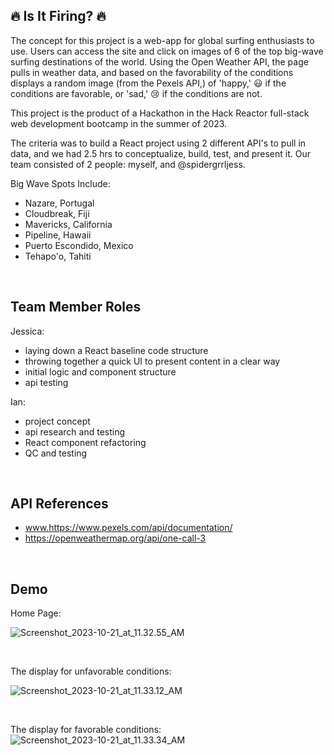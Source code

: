 ## :fire: Is It Firing? :fire:

The concept for this project is a web-app for global surfing enthusiasts to use. Users can access the site and click on images of 6 of the top big-wave surfing destinations of the world. Using the Open Weather API, the page pulls in weather data, and based on the favorability of the conditions displays a random image (from the Pexels API,) of 'happy,' :smiley: if the conditions are favorable, or 'sad,' :cry: if the conditions are not. 

This project is the product of a Hackathon in the Hack Reactor full-stack web development bootcamp in the summer of 2023. 

The criteria was to build a React project using 2 different API's to pull in data, and we had 2.5 hrs to conceptualize, build, test, and present it. Our team consisted of 2 people: myself, and @spidergrrljess.

Big Wave Spots Include:
* Nazare, Portugal
* Cloudbreak, Fiji
* Mavericks, California
* Pipeline, Hawaii
* Puerto Escondido, Mexico
* Tehapo'o, Tahiti


<br>

## Team Member Roles
Jessica:
* laying down a React baseline code structure
* throwing together a quick UI to present content in a clear way
* initial logic and component structure
* api testing

Ian:
* project concept
* api research and testing
* React component refactoring
* QC and testing

<br>

## API References

* www.https://www.pexels.com/api/documentation/
* https://openweathermap.org/api/one-call-3

<br>

## Demo

Home Page:

![Screenshot_2023-10-21_at_11.32.55_AM](/uploads/9554ed88916a4ba76d96677dfd7893e0/Screenshot_2023-10-21_at_11.32.55_AM.png)

<br>

The display for unfavorable conditions:

![Screenshot_2023-10-21_at_11.33.12_AM](/uploads/0396f17d753688aba408edf7d64ab773/Screenshot_2023-10-21_at_11.33.12_AM.png)

<br>

The display for favorable conditions:
![Screenshot_2023-10-21_at_11.33.34_AM](/uploads/1e17b845bf7bb65c603bebcb7102ae11/Screenshot_2023-10-21_at_11.33.34_AM.png)

